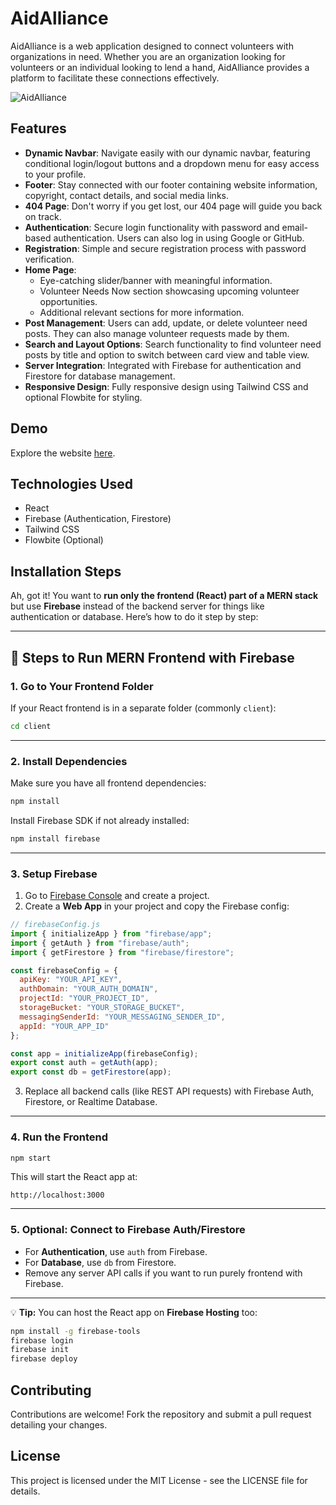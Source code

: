 # AidAlliance

AidAlliance is a web application designed to connect volunteers with organizations in need. Whether you are an organization looking for volunteers or an individual looking to lend a hand, AidAlliance provides a platform to facilitate these connections effectively.

![AidAlliance](https://i.ibb.co/PmpGsm2/360-F-272398712-z28-EMWLb-M9-Y8zojg51t-LZo4-D8-Ju3-R7-EG-1.jpg)

## Features

- **Dynamic Navbar**: Navigate easily with our dynamic navbar, featuring conditional login/logout buttons and a dropdown menu for easy access to your profile.
- **Footer**: Stay connected with our footer containing website information, copyright, contact details, and social media links.
- **404 Page**: Don't worry if you get lost, our 404 page will guide you back on track.
- **Authentication**: Secure login functionality with password and email-based authentication. Users can also log in using Google or GitHub.
- **Registration**: Simple and secure registration process with password verification.
- **Home Page**:
  - Eye-catching slider/banner with meaningful information.
  - Volunteer Needs Now section showcasing upcoming volunteer opportunities.
  - Additional relevant sections for more information.
- **Post Management**: Users can add, update, or delete volunteer need posts. They can also manage volunteer requests made by them.
- **Search and Layout Options**: Search functionality to find volunteer need posts by title and option to switch between card view and table view.
- **Server Integration**: Integrated with Firebase for authentication and Firestore for database management.
- **Responsive Design**: Fully responsive design using Tailwind CSS and optional Flowbite for styling.

## Demo

Explore the website [here](https://volunteer-e5e10.web.app/).

## Technologies Used

- React
- Firebase (Authentication, Firestore)
- Tailwind CSS
- Flowbite (Optional)


## Installation Steps

Ah, got it! You want to **run only the frontend (React) part of a MERN stack** but use **Firebase** instead of the backend server for things like authentication or database. Here’s how to do it step by step:

---

## 🔹 Steps to Run MERN Frontend with Firebase

### 1. Go to Your Frontend Folder

If your React frontend is in a separate folder (commonly `client`):

```bash
cd client
```

---

### 2. Install Dependencies

Make sure you have all frontend dependencies:

```bash
npm install
```

Install Firebase SDK if not already installed:

```bash
npm install firebase
```

---

### 3. Setup Firebase

1. Go to [Firebase Console](https://console.firebase.google.com/) and create a project.
2. Create a **Web App** in your project and copy the Firebase config:

```javascript
// firebaseConfig.js
import { initializeApp } from "firebase/app";
import { getAuth } from "firebase/auth";
import { getFirestore } from "firebase/firestore";

const firebaseConfig = {
  apiKey: "YOUR_API_KEY",
  authDomain: "YOUR_AUTH_DOMAIN",
  projectId: "YOUR_PROJECT_ID",
  storageBucket: "YOUR_STORAGE_BUCKET",
  messagingSenderId: "YOUR_MESSAGING_SENDER_ID",
  appId: "YOUR_APP_ID"
};

const app = initializeApp(firebaseConfig);
export const auth = getAuth(app);
export const db = getFirestore(app);
```

3. Replace all backend calls (like REST API requests) with Firebase Auth, Firestore, or Realtime Database.

---

### 4. Run the Frontend

```bash
npm start
```

This will start the React app at:

```
http://localhost:3000
```

---

### 5. Optional: Connect to Firebase Auth/Firestore

* For **Authentication**, use `auth` from Firebase.
* For **Database**, use `db` from Firestore.
* Remove any server API calls if you want to run purely frontend with Firebase.

---

💡 **Tip:** You can host the React app on **Firebase Hosting** too:

```bash
npm install -g firebase-tools
firebase login
firebase init
firebase deploy
```



## Contributing

Contributions are welcome! Fork the repository and submit a pull request detailing your changes.

## License

This project is licensed under the MIT License - see the LICENSE file for details.

